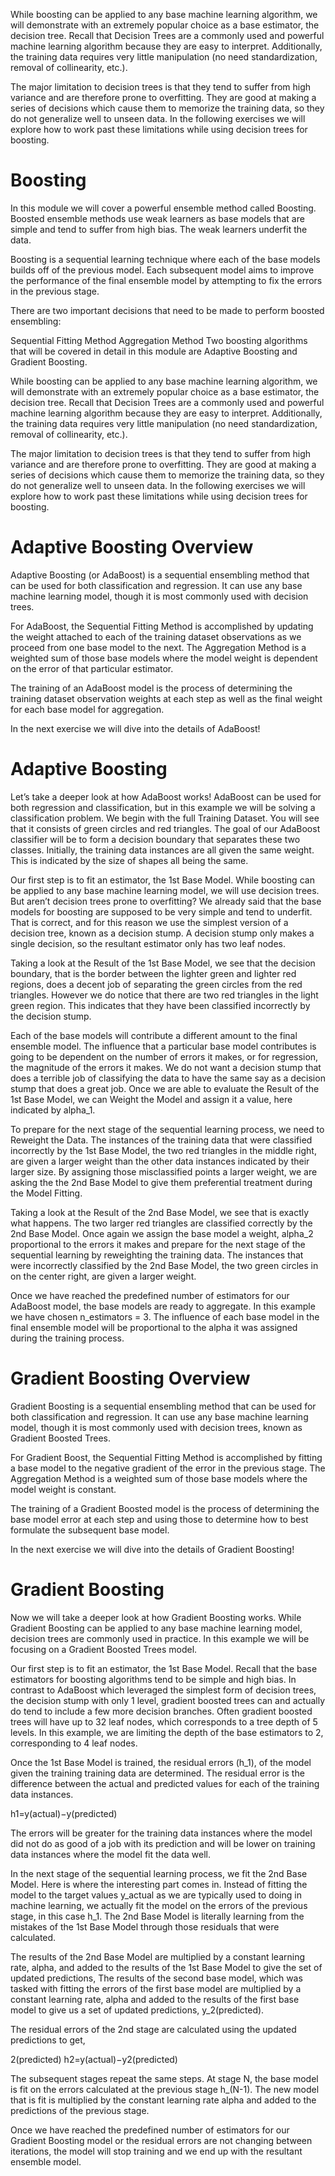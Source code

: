 While boosting can be applied to any base machine learning algorithm, we will demonstrate with an extremely
 popular choice as a base estimator, the decision tree. Recall that Decision Trees are a commonly used 
 and powerful machine learning algorithm because they are easy to interpret. Additionally, the training 
 data requires very little manipulation (no need standardization, removal of collinearity, etc.).

The major limitation to decision trees is that they tend to suffer from high variance and are therefore 
prone to overfitting. They are good at making a series of decisions which cause them to memorize the 
training data, so they do not generalize well to unseen data. In the following exercises we will explore 
how to work past these limitations while using decision trees for boosting.


# Boosting
In this module we will cover a powerful ensemble method called Boosting. Boosted ensemble methods use weak learners as base models that are simple and tend to suffer from high bias. The weak learners underfit the data.

Boosting is a sequential learning technique where each of the base models builds off of the previous model. Each subsequent model aims to improve the performance of the final ensemble model by attempting to fix the errors in the previous stage.

There are two important decisions that need to be made to perform boosted ensembling:

Sequential Fitting Method
Aggregation Method
Two boosting algorithms that will be covered in detail in this module are Adaptive Boosting and Gradient Boosting.

While boosting can be applied to any base machine learning algorithm, we will demonstrate with an extremely popular choice as a base estimator, the decision tree. Recall that Decision Trees are a commonly used and powerful machine learning algorithm because they are easy to interpret. Additionally, the training data requires very little manipulation (no need standardization, removal of collinearity, etc.).

The major limitation to decision trees is that they tend to suffer from high variance and are therefore prone to overfitting. They are good at making a series of decisions which cause them to memorize the training data, so they do not generalize well to unseen data. In the following exercises we will explore how to work past these limitations while using decision trees for boosting.

# Adaptive Boosting Overview
Adaptive Boosting (or AdaBoost) is a sequential ensembling method that can be used for both classification and regression. It can use any base machine learning model, though it is most commonly used with decision trees.

For AdaBoost, the Sequential Fitting Method is accomplished by updating the weight attached to each of the training dataset observations as we proceed from one base model to the next. The Aggregation Method is a weighted sum of those base models where the model weight is dependent on the error of that particular estimator.

The training of an AdaBoost model is the process of determining the training dataset observation weights at each step as well as the final weight for each base model for aggregation.

In the next exercise we will dive into the details of AdaBoost!

# Adaptive Boosting
Let’s take a deeper look at how AdaBoost works! AdaBoost can be used for both regression and classification, but in this example we will be solving a classification problem. We begin with the full Training Dataset. You will see that it consists of green circles and red triangles. The goal of our AdaBoost classifier will be to form a decision boundary that separates these two classes. Initially, the training data instances are all given the same weight. This is indicated by the size of shapes all being the same.

Our first step is to fit an estimator, the 1st Base Model. While boosting can be applied to any base machine learning model, we will use decision trees. But aren’t decision trees prone to overfitting? We already said that the base models for boosting are supposed to be very simple and tend to underfit. That is correct, and for this reason we use the simplest version of a decision tree, known as a decision stump. A decision stump only makes a single decision, so the resultant estimator only has two leaf nodes.

Taking a look at the Result of the 1st Base Model, we see that the decision boundary, that is the border between the lighter green and lighter red regions, does a decent job of separating the green circles from the red triangles. However we do notice that there are two red triangles in the light green region. This indicates that they have been classified incorrectly by the decision stump.

Each of the base models will contribute a different amount to the final ensemble model. The influence that a particular base model contributes is going to be dependent on the number of errors it makes, or for regression, the magnitude of the errors it makes. We do not want a decision stump that does a terrible job of classifying the data to have the same say as a decision stump that does a great job. Once we are able to evaluate the Result of the 1st Base Model, we can Weight the Model and assign it a value, here indicated by alpha_1.

To prepare for the next stage of the sequential learning process, we need to Reweight the Data. The instances of the training data that were classified incorrectly by the 1st Base Model, the two red triangles in the middle right, are given a larger weight than the other data instances indicated by their larger size. By assigning those misclassified points a larger weight, we are asking the the 2nd Base Model to give them preferential treatment during the Model Fitting.

Taking a look at the Result of the 2nd Base Model, we see that is exactly what happens. The two larger red triangles are classified correctly by the 2nd Base Model. Once again we assign the base model a weight, alpha_2 proportional to the errors it makes and prepare for the next stage of the sequential learning by reweighting the training data. The instances that were incorrectly classified by the 2nd Base Model, the two green circles in on the center right, are given a larger weight.

Once we have reached the predefined number of estimators for our AdaBoost model, the base models are ready to aggregate. In this example we have chosen n_estimators = 3. The influence of each base model in the final ensemble model will be proportional to the alpha it was assigned during the training process.

# Gradient Boosting Overview
Gradient Boosting is a sequential ensembling method that can be used for both classification and regression. It can use any base machine learning model, though it is most commonly used with decision trees, known as Gradient Boosted Trees.

For Gradient Boost, the Sequential Fitting Method is accomplished by fitting a base model to the negative gradient of the error in the previous stage. The Aggregation Method is a weighted sum of those base models where the model weight is constant.

The training of a Gradient Boosted model is the process of determining the base model error at each step and using those to determine how to best formulate the subsequent base model.

In the next exercise we will dive into the details of Gradient Boosting!

# Gradient Boosting
Now we will take a deeper look at how Gradient Boosting works. While Gradient Boosting can be applied to any base machine learning model, decision trees are commonly used in practice. In this example we will be focusing on a Gradient Boosted Trees model.

Our first step is to fit an estimator, the 1st Base Model. Recall that the base estimators for boosting algorithms tend to be simple and high bias. In contrast to AdaBoost which leveraged the simplest form of decision trees, the decision stump with only 1 level, gradient boosted trees can and actually do tend to include a few more decision branches. Often gradient boosted trees will have up to 32 leaf nodes, which corresponds to a tree depth of 5 levels. In this example, we are limiting the depth of the base estimators to 2, corresponding to 4 leaf nodes.

Once the 1st Base Model is trained, the residual errors (h_1), of the model given the training training data are determined. The residual error is the difference between the actual and predicted values for each of the training data instances.

h1=y(actual)−y(predicted)
 
The errors will be greater for the training data instances where the model did not do as good of a job with its prediction and will be lower on training data instances where the model fit the data well.

In the next stage of the sequential learning process, we fit the 2nd Base Model. Here is where the interesting part comes in. Instead of fitting the model to the target values y_actual as we are typically used to doing in machine learning, we actually fit the model on the errors of the previous stage, in this case h_1. The 2nd Base Model is literally learning from the mistakes of the 1st Base Model through those residuals that were calculated.

The results of the 2nd Base Model are multiplied by a constant learning rate, alpha, and added to the results of the 1st Base Model to give the set of updated predictions, The results of the second base model, which was tasked with fitting the errors of the first base model are multiplied by a constant learning rate, alpha and added to the results of the first base model to give us a set of updated predictions, y_2(predicted).

The residual errors of the 2nd stage are calculated using the updated predictions to get,

2(predicted)
h2=y(actual)−y2(predicted)
​
 
The subsequent stages repeat the same steps. At stage N, the base model is fit on the errors calculated at the previous stage h_(N-1). The new model that is fit is multiplied by the constant learning rate alpha and added to the predictions of the previous stage.

Once we have reached the predefined number of estimators for our Gradient Boosting model or the residual errors are not changing between iterations, the model will stop training and we end up with the resultant ensemble model.